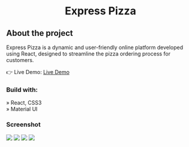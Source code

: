 <div align='center'><h1>Express Pizza</h1></div>

<h2>About the project</h2>

  <p>Express Pizza is a dynamic and user-friendly online platform developed using React, designed to streamline the pizza ordering process for customers.</p>

👉 Live Demo: <a href='https://express-pizza-react.vercel.app/'>Live Demo</a>

<h3>Build with:</h3>

» React, CSS3<br>
» Material UI

### Screenshot

![](.screenshots/screenshot1.png)
![](.screenshots/screenshot2.png)
![](.screenshots/screenshot3.png)
![](.screenshots/screenshot4.png)

